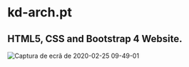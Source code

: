 # kd-arch.pt

## HTML5, CSS and Bootstrap 4 Website.

![Captura de ecrã de 2020-02-25 09-49-01](https://user-images.githubusercontent.com/37440264/75235605-68ab2d80-57b4-11ea-9635-e705f8fd6d5d.png)
